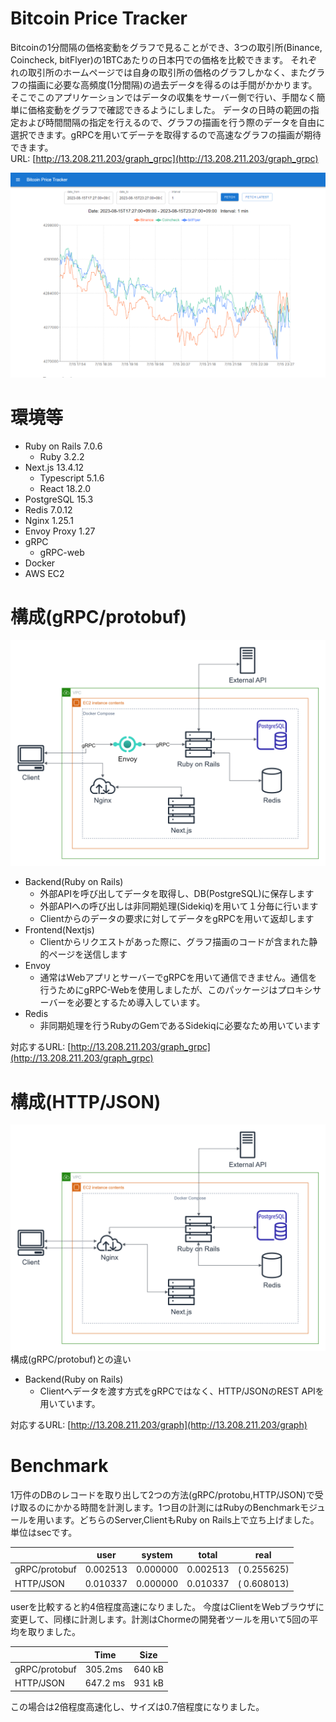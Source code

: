 # Bitcoin Price Tracker
Bitcoinの1分間隔の価格変動をグラフで見ることができ、3つの取引所(Binance, Coincheck, bitFlyer)の1BTCあたりの日本円での価格を比較できます。
それぞれの取引所のホームページでは自身の取引所の価格のグラフしかなく、またグラフの描画に必要な高頻度(1分間隔)の過去データを得るのは手間がかかります。そこでこのアプリケーションではデータの収集をサーバー側で行い、手間なく簡単に価格変動をグラフで確認できるようにしました。
データの日時の範囲の指定および時間間隔の指定を行えるので、グラフの描画を行う際のデータを自由に選択できます。gRPCを用いてデーテを取得するので高速なグラフの描画が期待できます。<br>
URL: [http://13.208.211.203/graph_grpc](http://13.208.211.203/graph_grpc)

![Bitcoin price trackerの例](README_src/Bitcoin_price_tracker.png)

# 環境等


- Ruby on Rails 7.0.6
  - Ruby 3.2.2
- Next.js 13.4.12
  - Typescript 5.1.6
  - React 18.2.0
- PostgreSQL 15.3
- Redis 7.0.12
- Nginx 1.25.1
- Envoy Proxy 1.27
- gRPC
  - gRPC-web
- Docker
- AWS EC2

# 構成(gRPC/protobuf)
![大まかな図grpc](README_src/rought_sketch_grpc.png)
- Backend(Ruby on Rails)
  - 外部APIを呼び出してデータを取得し、DB(PostgreSQL)に保存します
  - 外部APIへの呼び出しは非同期処理(Sidekiq)を用いて１分毎に行います
  - Clientからのデータの要求に対してデータをgRPCを用いて返却します
- Frontend(Nextjs)
  - Clientからリクエストがあった際に、グラフ描画のコードが含まれた静的ページを送信します
- Envoy
  - 通常はWebアプリとサーバーでgRPCを用いて通信できません。通信を行うためにgRPC-Webを使用しましたが、このパッケージはプロキシサーバーを必要とするため導入しています。
- Redis
  - 非同期処理を行うRubyのGemであるSidekiqに必要なため用いています

対応するURL: [http://13.208.211.203/graph_grpc](http://13.208.211.203/graph_grpc)

# 構成(HTTP/JSON)

![大まかな図](README_src/rought_sketch_json.png)
構成(gRPC/protobuf)との違い
- Backend(Ruby on Rails)
  - Clientへデータを渡す方式をgRPCではなく、HTTP/JSONのREST APIを用いています。

対応するURL: [http://13.208.211.203/graph](http://13.208.211.203/graph)





# Benchmark

1万件のDBのレコードを取り出して2つの方法(gRPC/protobu,HTTP/JSON)で受け取るのにかかる時間を計測します。1つ目の計測にはRubyのBenchmarkモジュールを用います。どちらのServer,ClientもRuby on Rails上で立ち上げました。単位はsecです。

|               | user     | system   | total    | real         |
| ------------- | -------- | -------- | -------- | ------------ |
| gRPC/protobuf | 0.002513 | 0.000000 | 0.002513 | (  0.255625) |
| HTTP/JSON     | 0.010337 | 0.000000 | 0.010337 | (  0.608013) |

userを比較すると約4倍程度高速になりました。
今度はClientをWebブラウザに変更して、同様に計測します。計測はChormeの開発者ツールを用いて5回の平均を取りました。

|               | Time     | Size   |
| ------------- | -------- | ------ |
| gRPC/protobuf | 305.2ms  | 640 kB |
| HTTP/JSON     | 647.2 ms | 931 kB |

この場合は2倍程度高速化し、サイズは0.7倍程度になりました。